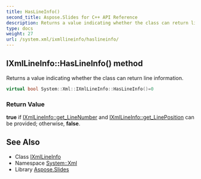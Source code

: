 ```yaml
---
title: HasLineInfo()
second_title: Aspose.Slides for C++ API Reference
description: Returns a value indicating whether the class can return line information.
type: docs
weight: 27
url: /system.xml/ixmllineinfo/haslineinfo/
---
```

## IXmlLineInfo::HasLineInfo() method


Returns a value indicating whether the class can return line information.

```cpp
virtual bool System::Xml::IXmlLineInfo::HasLineInfo()=0
```


### Return Value

**true** if [IXmlLineInfo::get_LineNumber](../get_linenumber/) and [IXmlLineInfo::get_LinePosition](../get_lineposition/) can be provided; otherwise, **false**.

## See Also

* Class [IXmlLineInfo](../)
* Namespace [System::Xml](../../)
* Library [Aspose.Slides](../../../)